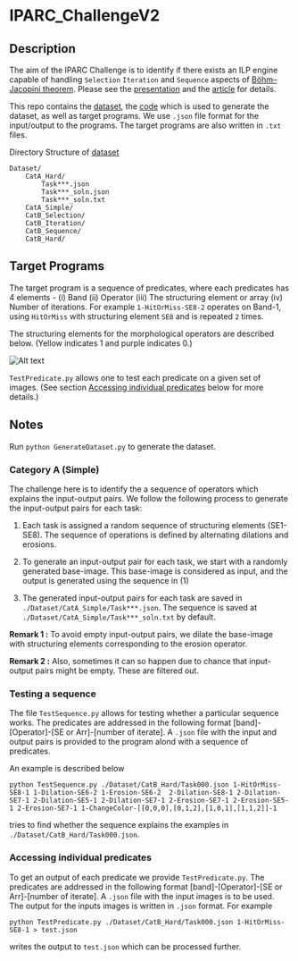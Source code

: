 # IPARC_ChallengeV2

## Description

The aim of the IPARC Challenge is to identify if there exists an ILP engine capable of handling `Selection` `Iteration` and `Sequence` aspects of  [Böhm–Jacopini theorem](https://en.wikipedia.org/wiki/Structured_program_theorem). Please see the [presentation](./img/IJCLR2022_Slides.pdf) and the [article](./img/ARC.pdf) for details.

This repo contains the [dataset](./Dataset/), the [code](./GenerateDataset.py) which is used to generate the dataset, as well as target programs. We use `.json` file format for the input/output to the programs. The target programs are also written in `.txt` files.

Directory Structure of [dataset](./Dataset/)

```
Dataset/
    CatA_Hard/
        Task***.json 
        Task***_soln.json 
        Task***_soln.txt
    CatA_Simple/
    CatB_Selection/
    CatB_Iteration/
    CatB_Sequence/
    CatB_Hard/        
```

## Target Programs

The target program is a sequence of predicates, where each predicates has 4 elements - (i) Band (ii) Operator (iii) The structuring element or array (iv) Number of iterations. For example `1-HitOrMiss-SE8-2` operates on Band-1, using `HitOrMiss` with structuring element `SE8` and is repeated `2` times. 

The structuring elements for the morphological operators are described below. (Yellow indicates 1 and purple indicates 0.)

![Alt text](./img/SE.png "List of Structuring Elements Used.")

`TestPredicate.py` allows one to test each predicate on a given set of images. (See section [Accessing individual predicates](#accessing-individual-predicates) below for more details.)

## Notes

Run `python GenerateDataset.py` to generate the dataset.

### Category A (Simple)

The challenge here is to identify the a sequence of operators which explains the input-output pairs. We follow the following process to generate the input-output pairs for each task:

1. Each task is assigned a random sequence of structuring elements (SE1-SE8). The sequence of operations is defined by alternating dilations and erosions.

2. To generate an input-output pair for each task, we start with a randomly generated base-image. This base-image is considered as input, and the output is generated using the sequence in (1)

3. The generated input-output pairs for each task are saved in `./Dataset/CatA_Simple/Task***.json`. The sequence is saved at `./Dataset/CatA_Simple/Task***_soln.txt` by default.

**Remark 1 :** To avoid empty input-output pairs, we dilate the base-image with structuring elements corresponding to the erosion operator. 

**Remark 2 :** Also, sometimes it can so happen due to chance that input-output pairs might be empty. These are filtered out.

### Testing a sequence

The file  `TestSequence.py` allows for testing whether a particular sequence works. The predicates are addressed in the following format [band]-[Operator]-[SE or Arr]-[number of iterate]. A `.json` file with the input and output pairs is provided to the program alond with a sequence of predicates.

An example is described below

```
python TestSequence.py ./Dataset/CatB_Hard/Task000.json 1-HitOrMiss-SE8-1 1-Dilation-SE6-2 1-Erosion-SE6-2  2-Dilation-SE8-1 2-Dilation-SE7-1 2-Dilation-SE5-1 2-Dilation-SE7-1 2-Erosion-SE7-1 2-Erosion-SE5-1 2-Erosion-SE7-1 1-ChangeColor-[[0,0,0],[0,1,2],[1,0,1],[1,1,2]]-1
```

tries to find whether the sequence explains the examples in `./Dataset/CatB_Hard/Task000.json`. 

### Accessing individual predicates

To get an output of each predicate we provide `TestPredicate.py`. The predicates are addressed in the following format [band]-[Operator]-[SE or Arr]-[number of iterate]. A `.json` file with the input images is to be used. The output for the inputs images is written in `.json` format. For example

```
python TestPredicate.py ./Dataset/CatB_Hard/Task000.json 1-HitOrMiss-SE8-1 > test.json
```

writes the output to `test.json` which can be processed further. 




